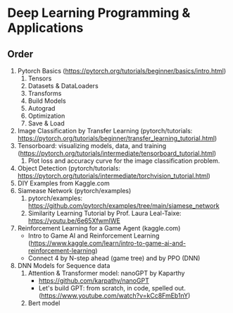 # Deep Learning Programming & Applications

## Order
1. Pytorch Basics (https://pytorch.org/tutorials/beginner/basics/intro.html)
    1. Tensors
    2. Datasets & DataLoaders
    3. Transforms
    4. Build Models
    5. Autograd
    6. Optimization
    7. Save & Load    
3. Image Classification by Transfer Learning (pytorch/tutorials: https://pytorch.org/tutorials/beginner/transfer_learning_tutorial.html)    
4. Tensorboard: visualizing models, data, and training (https://pytorch.org/tutorials/intermediate/tensorboard_tutorial.html)
    1. Plot loss and accuracy curve for the image classification problem.
9. Object Detection (pytorch/tutorials: https://pytorch.org/tutorials/intermediate/torchvision_tutorial.html)
6. DIY Examples from Kaggle.com
7. Siamease Network (pytorch/examples)
    1. pytorch/examples: https://github.com/pytorch/examples/tree/main/siamese_network
    2. Similarity Learning Tutorial by Prof. Laura Leal-Taixe: https://youtu.be/6e65XfwmIWE
10. Reinforcement Learning for a Game Agent (kaggle.com)
    - Intro to Game AI and Reinforcement Learning (https://www.kaggle.com/learn/intro-to-game-ai-and-reinforcement-learning)
    - Connect 4 by N-step ahead (game tree) and by PPO (DNN)
12. DNN Models for Sequence data
    1. Attention & Transformer model: nanoGPT by Kaparthy
        - https://github.com/karpathy/nanoGPT
        - Let's build GPT: from scratch, in code, spelled out. (https://www.youtube.com/watch?v=kCc8FmEb1nY)
    2. Bert model
